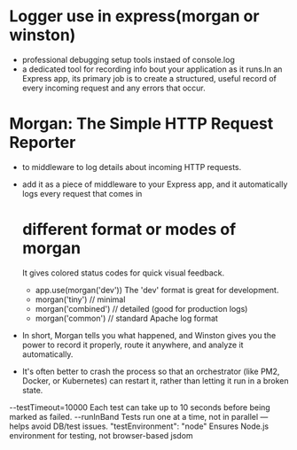 # Logger use in express(morgan or winston)
- professional debugging setup tools instaed of console.log
- a dedicated tool for recording info bout your application as it runs.In an Express app, its primary job is to create a structured, useful record of every incoming request and any errors that occur.
# Morgan: The Simple HTTP Request Reporter
- to middleware to log details about incoming HTTP requests.
- add it as a piece of middleware to your Express app, and it automatically logs every request that comes in
  # different format or modes of morgan
  It gives colored status codes for quick visual feedback.
  - app.use(morgan('dev')) The 'dev' format is great for development.
  - morgan('tiny')       // minimal
  - morgan('combined')   // detailed (good for production logs)
  - morgan('common')     // standard Apache log format

- In short, Morgan tells you what happened, and Winston gives you the power to record it properly, route it anywhere, and analyze it automatically.

- It's often better to crash the process so that an orchestrator (like PM2, Docker, or Kubernetes) can restart it, rather than letting it run in a broken state.

--testTimeout=10000	Each test can take up to 10 seconds before being marked as failed.
--runInBand	Tests run one at a time, not in parallel — helps avoid DB/test issues.
"testEnvironment": "node"	Ensures Node.js environment for testing, not browser-based jsdom
